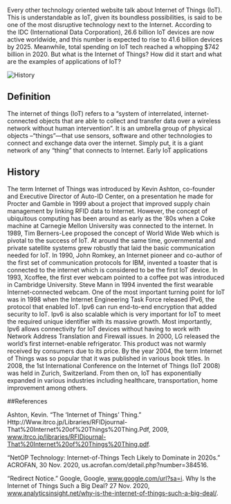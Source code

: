 Every other technology oriented website talk about Internet of Things (IoT). This is understandable as IoT, given its boundless possibilities, is said to be one of the most disruptive technology next to the Internet. According to the IDC (International Data Corporation), 26.6 billion IoT devices are now active worldwide, and this number is expected to rise to 41.6 billion devices by 2025. Meanwhile, total spending on IoT tech reached a whopping $742 billion in 2020.But what is the Internet of Things? How did it start and what are the examples of applications of IoT?![History](https://miro.medium.com/max/1024/1*92OdlxNqI3iChI5kNl1MFg.jpeg)## DefinitionThe internet of things (IoT) refers to a “system of interrelated, internet-connected objects that are able to collect and transfer data over a wireless network without human intervention”. It is an umbrella group of physical objects –“things”—that use sensors, software and other technologies to connect and exchange data over the internet. Simply put, it is a giant network of any “thing” that connects to Internet. Early IoT applications## HistoryThe term Internet of Things was introduced by Kevin Ashton, co-founder and Executive Director of Auto-ID Center, on a presentation he made for Procter and Gamble in 1999 about a project that improved supply chain management by linking RFID data to Internet. However, the concept of ubiquitous computing has been around as early as the ‘80s when a Coke machine at Carnegie Mellon University was connected to the internet.  In 1989, Tim Berners-Lee proposed the concept of World Wide Web which is pivotal to the success of IoT. At around the same time, governmental and private satellite systems grew robustly that laid the basic communication needed for IoT. In 1990, John Romkey, an Internet pioneer and co-author of the first set of communication protocols for IBM, invented a toaster that is connected to the internet which is considered to be the first IoT device. In 1993, Xcoffee, the first ever webcam pointed to a coffee pot was introduced in Cambridge University. Steve Mann in 1994 invented the first wearable Internet-connected webcam. One of the most important turning point for IoT was in 1998 when the Internet Engineering Task Force released IPv6, the protocol that enabled IoT. Ipv6 can run end-to-end encryption that added security to IoT. Ipv6 is also scalable which is very important for IoT to meet the required unique identifier with its massive growth. Most importantly, Ipv6 allows connectivity for IoT devices without having to work with Network Address Translation and Firewall issues. In 2000, LG released the world’s first internet-enable refrigerator. This product was not warmly received by consumers due to its price. By the year 2004, the term Internet of Things was so popular that it was published in various book titles. In 2008, the 1st International Conference on the Internet of Things (IoT 2008) was held in Zurich, Switzerland. From then on, IoT has exponentially expanded in various industries including healthcare, transportation, home improvement among others. ##ReferencesAshton, Kevin. “The ‘Internet of Things’ Thing.” Http://Www.itrco.jp/Libraries/RFIDjournal-That%20Internet%20of%20Things%20Thing.Pdf, 2009, www.itrco.jp/libraries/RFIDjournal-That%20Internet%20of%20Things%20Thing.pdf. “NetOP Technology: Internet-of-Things Tech Likely to Dominate in 2020s.” ACROFAN, 30 Nov. 2020, us.acrofan.com/detail.php?number=384516. “Redirect Notice.” Google, Google, www.google.com/url?sa=i. Why Is the Internet of Things Such a Big Deal? 27 Nov. 2020, www.analyticsinsight.net/why-is-the-internet-of-things-such-a-big-deal/. 